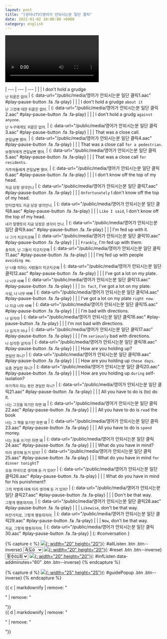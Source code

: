 ```yaml
---
layout: post
title: "[권아나TV]영어가 안되시는분 일단 클릭"
date: 2022-01-02 10:00:00 +0900
category: english
---
```


<div class="video-container">
    <video id="player" class="video-js vjs-default-skin vjs-big-play-centered" data-json="/public/json/권아나TV-영어가 안되시는분 일단 클릭.json"></video>
</div>

| --- | --- | --- |
| | I don't hold a grudge<br /><sub>난 뒤끝은 없어</sub> | [](#){: data-url="/public/media/영어가 안되시는분 일단 클릭1.aac" #play-pause-button .fa .fa-play} |
| | I don't hold a grudge ``about it``<br /><sub>난 그것에 대한 뒤끝은 없어.</sub> | [](#){: data-url="/public/media/영어가 안되시는분 일단 클릭2.aac" #play-pause-button .fa .fa-play} |
| | I don't hold a grudg ``against anyone``.<br /><sub>난 누구에게도 귀끝은 없어.</sub> | [](#){: data-url="/public/media/영어가 안되시는분 일단 클릭3.aac" #play-pause-button .fa .fa-play} |
| | That was a close call.<br /><sub>큰일날뻔 했어.</sub> | [](#){: data-url="/public/media/영어가 안되시는분 일단 클릭4.aac" #play-pause-button .fa .fa-play} |
| | That was a close call ``for a pedestrian``.<br /><sub>보행자에게 큰일날뻔 했어.</sub> | [](#){: data-url="/public/media/영어가 안되시는분 일단 클릭5.aac" #play-pause-button .fa .fa-play} |
| | That was a close call ``for residents``.<br /><sub>거주자들에게 큰일날뻔 했어.</sub> | [](#){: data-url="/public/media/영어가 안되시는분 일단 클릭6.aac" #play-pause-button .fa .fa-play} |
| | I don't know off the top of my head.<br /><sub>지금 당장 생각안나</sub> | [](#){: data-url="/public/media/영어가 안되시는분 일단 클릭7.aac" #play-pause-button .fa .fa-play} |
| | ``Unfortunately`` I don't know off the top of my head.<br /><sub>안타깝게도 지금 당장 생각안나.</sub> | [](#){: data-url="/public/media/영어가 안되시는분 일단 클릭8.aac" #play-pause-button .fa .fa-play} |
| | ``Like I said``, I don't know off the top of my head.<br /><sub>내가 말했듯이 지금 당장은 생각이 안나.</sub> | [](#){: data-url="/public/media/영어가 안되시는분 일단 클릭9.aac" #play-pause-button .fa .fa-play} |
| | I'm fed up with it.<br /><sub>나 그거 지긋지긋해</sub> | [](#){: data-url="/public/media/영어가 안되시는분 일단 클릭10.aac" #play-pause-button .fa .fa-play} |
| | ``Frankly``, I'm fed up with them.<br /><sub>솔직히, 난 그들이 지긋지긋해</sub> | [](#){: data-url="/public/media/영어가 안되시는분 일단 클릭11.aac" #play-pause-button .fa .fa-play} |
| | I'mj fed up with people ``avoiding me``.<br /><sub>난 나를 피하는 사람들이 지긋지긋해</sub> | [](#){: data-url="/public/media/영어가 안되시는분 일단 클릭12.aac" #play-pause-button .fa .fa-play} |
| | I've got a lot on my plate.<br /><sub>나 너무 바빠</sub> | [](#){: data-url="/public/media/영어가 안되시는분 일단 클릭13.aac" #play-pause-button .fa .fa-play} |
| | ``In fact``, I've got a lot on my plate.<br /><sub>사실, 나 너무 바빠</sub> | [](#){: data-url="/public/media/영어가 안되시는분 일단 클릭14.aac" #play-pause-button .fa .fa-play} |
| | I've got a lot on my plate ``right now``.<br /><sub>나 지금 너무 바빠</sub> | [](#){: data-url="/public/media/영어가 안되시는분 일단 클릭15.aac" #play-pause-button .fa .fa-play} |
| | I'm bad with directions.<br /><sub>나 길치야</sub> | [](#){: data-url="/public/media/영어가 안되시는분 일단 클릭16.aac" #play-pause-button .fa .fa-play} |
| | I'm not bad with directions.<br /><sub>나 길치가 아냐</sub> | [](#){: data-url="/public/media/영어가 안되시는분 일단 클릭17.aac" #play-pause-button .fa .fa-play} |
| | I'm ``seriously`` bad with directions.<br /><sub>나 심각한 길치야</sub> | [](#){: data-url="/public/media/영어가 안되시는분 일단 클릭18.aac" #play-pause-button .fa .fa-play} |
| | How are you holding up?<br /><sub>견딜만 하니?</sub> | [](#){: data-url="/public/media/영어가 안되시는분 일단 클릭19.aac" #play-pause-button .fa .fa-play} |
| | How are you holding up ``these days``.<br /><sub>요즘 견딜만 하니?</sub> | [](#){: data-url="/public/media/영어가 안되시는분 일단 클릭20.aac" #play-pause-button .fa .fa-play} |
| | How are you holding up ``during`` self-isolation?<br /><sub>자가격리 하는 동안 견딜만 하니?</sub> | [](#){: data-url="/public/media/영어가 안되시는분 일단 클릭21.aac" #play-pause-button .fa .fa-play} |
| | All you have to do is (to) do it.<br /><sub>너는 그것을 하기만 하면 돼</sub> | [](#){: data-url="/public/media/영어가 안되시는분 일단 클릭22.aac" #play-pause-button .fa .fa-play} |
| | All you have to do is ``read`` the book<br /><sub>너는 그 책을 읽기만 하면 돼</sub> | [](#){: data-url="/public/media/영어가 안되시는분 일단 클릭23.aac" #play-pause-button .fa .fa-play} |
| | All you have to do is ``spend`` money.<br /><sub>너는 돈을 쓰기만 하면 돼</sub> | [](#){: data-url="/public/media/영어가 안되시는분 일단 클릭24.aac" #play-pause-button .fa .fa-play} |
| | What do you have in mind?<br /><sub>미리 생각해 둔거 있어?</sub> | [](#){: data-url="/public/media/영어가 안되시는분 일단 클릭25.aac" #play-pause-button .fa .fa-play} |
| | What do you have in mind ``for dinner tonight``?<br /><sub>오늘 저녁으로 생각해 둔 거  있어?</sub> | [](#){: data-url="/public/media/영어가 안되시는분 일단 클릭26.aac" #play-pause-button .fa .fa-play} |
| | What do you have in mind for his punishment?<br /><sub>그의 처벌에 대해 미리 생각해 둔 거 있어?</sub> | [](#){: data-url="/public/media/영어가 안되시는분 일단 클릭27.aac" #play-pause-button .fa .fa-play} |
| | Don't be that way.<br /><sub>그렇게 행동하지마.</sub> | [](#){: data-url="/public/media/영어가 안되시는분 일단 클릭28.aac" #play-pause-button .fa .fa-play} |
| | ``Likewise``, don't be that way.<br /><sub>마찬가지로, 그렇게 행동하지마.</sub> | [](#){: data-url="/public/media/영어가 안되시는분 일단 클릭29.aac" #play-pause-button .fa .fa-play} |
| | ``Now``, don't be that way.<br /><sub>지금, 그렇게 행동하지마.</sub> | [](#){: data-url="/public/media/영어가 안되시는분 일단 클릭30.aac" #play-pause-button .fa .fa-play} |
{: #conversation }

{% capture c %}
  [![](/public/icon/sorting-order-button.png){: width="20" height="20"}](#){: #allListen .btn .btn--inverse}
  <select id="playbackspeed">
    <option value="2.0">속도+2</option>
    <option value="1.5">속도+1</option>
    <option value="1.0" selected>속도0</option>
    <option value="0.75">속도-1</option>
    <option value="0.5">속도-2</option>
  </select>
  [![](/public/icon/reset-button.png){: width="20" height="20"}](#){: #reset .btn .btn--inverse}
  <select id="ringsToPlay">
    <option value="1">횟수01회</option>
    <option value="2">횟수02회</option>
    <option value="3">횟수03회</option>
    <option value="4">횟수04회</option>
    <option value="5">횟수05회</option>
    <option value="7">횟수07회</option>
    <option value="10">횟수10회</option>
  </select>
  [![](/public/icon/repeat-button.png){: width="20" height="20"}](#){: #infListen data-addminutes="60" .btn .btn--inverse}
{% endcapture %}

{% capture d %}
[![](/public/icon/open-popup-button.png){: width="25" height="25"}](#){: #guidePopup .btn .btn--inverse}
{% endcapture %}

<div class="bottom-bar">
  <div class="bottom-bar1"></div>
  <div class="bottom-bar2">{{ c | markdownify | remove: "<p>" | remove: "</p>"}}</div>
  <div class="bottom-bar3">{{ d | markdownify | remove: "<p>" | remove: "</p>"}}</div>
</div>